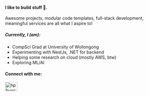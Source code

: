 <h4 align="left">I like to build stuff 🚀.</h4> 

<p>
  Awesome projects, modular code templates, full-stack development, meaningful services are all what I aspire to!
</p>

<h5>Currently, I (am):</h5>
<ul>
  <li>CompSci Grad at University of Wollongong</li>
  <li>Experimenting with NestJs, .NET for backend</li>
  <li>Helping some research on cloud (mostly AWS, btw)</li>
  <li>Exploring ML/AI</li>
</ul>

<h4 align="left">Connect with me:</h4>
<p align="left">
<a href="https://linkedin.com/in/hphuocthanh" target="blank"><img align="center" src="https://raw.githubusercontent.com/rahuldkjain/github-profile-readme-generator/master/src/images/icons/Social/linked-in-alt.svg" alt="hphuocthanh" height="30" width="40" /></a>
</p>
